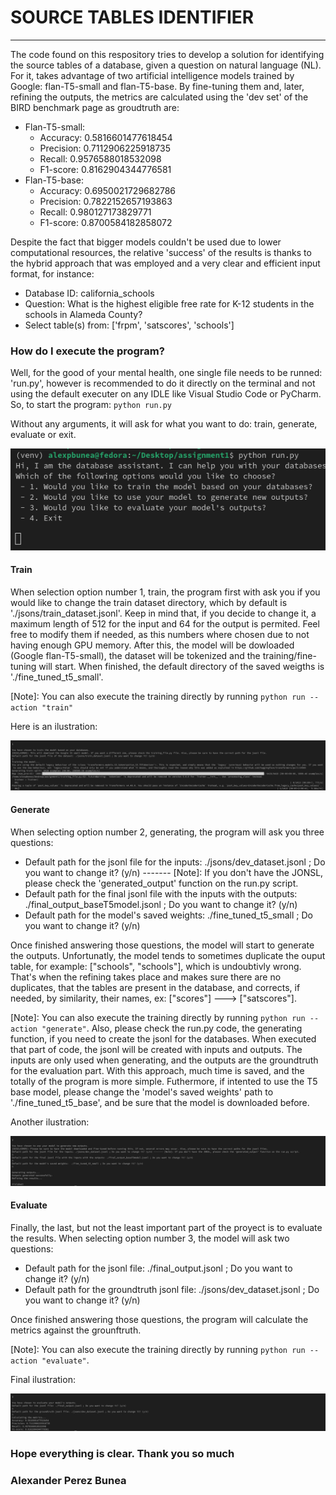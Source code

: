 # SOURCE TABLES IDENTIFIER
-----------

The code found on this respository tries to develop a solution for identifying the source tables of a database, given a question on natural language (NL). For it, takes advantage of two artificial intelligence models trained by Google: flan-T5-small and flan-T5-base. By fine-tuning them and, later, refining the outputs, the metrics are calculated using the 'dev set' of the BIRD benchmark page as groudtruth are:
- Flan-T5-small:
    - Accuracy: 0.5816601477618454
    - Precision: 0.7112906225918735
    - Recall: 0.9576588018532098
    - F1-score: 0.8162904344776581  
- Flan-T5-base: 
    - Accuracy: 0.6950021729682786
    - Precision: 0.7822152657193863
    - Recall: 0.980127173829771
    - F1-score: 0.8700584182858072   

Despite the fact that bigger models couldn't be used due to lower computational resources, the relative 'success' of the results is thanks to the hybrid approach that was employed and a very clear and efficient input format, for instance:
- Database ID: california_schools
- Question: What is the highest eligible free rate for K-12 students in the schools in Alameda County?
- Select table(s) from: ['frpm', 'satscores', 'schools']

### How do I execute the program?

Well, for the good of your mental health, one single file needs to be runned: 'run.py', however is recommended to do it directly on the terminal and not using the default executer on any IDLE like Visual Studio Code or PyCharm.
So, to start the program:
`python run.py`

Without any arguments, it will ask for what you want to do: train, generate, evaluate or exit.

![Initial display](<screenshots/first_questions.png>)


#### Train

When selection option number 1, train, the program first with ask you if you would like to change the train dataset directory, which by default is './jsons/train_dataset.jsonl'. Keep in mind that, if you decide to change it, a maximum length of 512 for the input and 64 for the output is permited. Feel free to modify them if needed, as this numbers where chosen due to not having enough GPU memory.
After this, the model will be dowloaded (Google flan-T5-small), the dataset will be tokenized and the training/fine-tuning will start. When finished, the default directory of the saved weigths is './fine_tuned_t5_small'.

[Note]: You can also execute the training directly by running `python run --action "train"` 

Here is an ilustration:

![Training](screenshots/image_training.png)


#### Generate

When selecting option number 2, generating, the program will ask you three questions:
- Default path for the jsonl file for the inputs: ./jsons/dev_dataset.jsonl ; Do you want to change it? (y/n) ------- [Note]: If you don't have the JONSL, please check the 'generated_output' function on the run.py script.
- Default path for the final jsonl file with the inputs with the outputs: ./final_output_baseT5model.jsonl ; Do you want to change it? (y/n)
- Default path for the model's saved weights:  ./fine_tuned_t5_small ; Do you want to change it? (y/n)

Once finished answering those questions, the model will start to generate the outputs. Unfortunatly, the model tends to sometimes duplicate the ouput table, for example: ["schools", "schools"], which is undoubtivly wrong. That's when the refining takes place and makes sure there are no duplicates, that the tables are present in the database, and corrects, if needed, by similarity, their names, ex: ["scores"] ---> ["satscores"].

[Note]: You can also execute the training directly by running `python run --action "generate"`. Also, please check the run.py code, the generating function, if you need to create the jsonl for the databases. When executed that part of code, the jsonl will be created with inputs and outputs. The inputs are only used when generating, and the outputs are the groundtruth for the evaluation part. With this approach, much time is saved, and the totally of the program is more simple. Futhermore, if intented to use the T5 base model, please change the 'model's saved weights' path to './fine_tuned_t5_base', and be sure that the model is downloaded before.

Another ilustration:

![Generating](screenshots/image_generating.png)


#### Evaluate

Finally, the last, but not the least important part of the proyect is to evaluate the results. When selecting option number 3, the model will ask two questions:
- Default path for the jsonl file: ./final_output.jsonl ; Do you want to change it? (y/n)
- Default path for the groundtruth jsonl file: ./jsons/dev_dataset.jsonl ; Do you want to change it? (y/n)

Once finished answering those questions, the program will calculate the metrics against the grounftruth.

[Note]: You can also execute the training directly by running `python run --action "evaluate"`.

Final ilustration:

![Evaluating](screenshots/image_evaluating.png)



### Hope everything is clear. Thank you so much
### Alexander Perez Bunea





    


